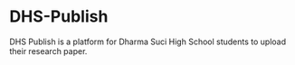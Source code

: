# DHS-Publish

DHS Publish is a platform for Dharma Suci High School students to upload their research paper.
